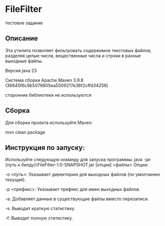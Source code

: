 # FileFilter
тестовое задание
## Описание
Эта утилита позволяет фильтровать содержимое текстовых файлов, разделяя целые числа, вещественные числа и строки в разные выходные файлы.

Версия java 23

Cистема сборки Apache Maven 3.9.8 (36645f6c9b5079805ea5009217e36f2cffd34256)

сторонние библиотеки не используются 

## Сборка
Для сборки проекта используйте Maven:

mvn clean package

## Инструкция по запуску:

Используйте следующую команду для запуска программы: java -jar {путь к билду}\FileFilter-1.0-SNAPSHOT.jar [опции] <файлы>
Опции:

-o <путь>: Указывает директорию для выходных файлов (по умолчанию текущая).

-p <префикс>: Указывает префикс для имен выходных файлов.

-a: Добавляет данные в существующие файлы вместо перезаписи.

-s: Выводит краткую статистику.

-f: Выводит полную статистику.